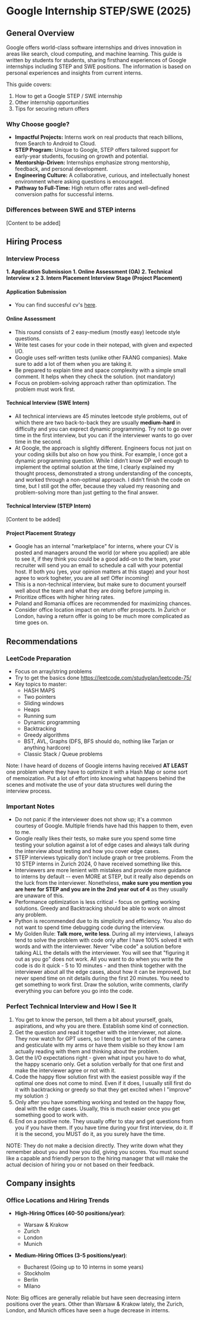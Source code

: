 # Google Internship STEP/SWE (2025)

## General Overview
Google offers world-class software internships and drives innovation in areas like search, cloud computing, and machine learning.
This guide is written by students for students, sharing firsthand experiences of Google internships including STEP and SWE positions. The information is based on personal experiences and insights from current interns.

This guide covers:
1. How to get a Google STEP / SWE internship
2. Other internship opportunities
3. Tips for securing return offers

### Why Choose google?
- **Impactful Projects:** Interns work on real products that reach billions, from Search to Android to Cloud.
- **STEP Program:** Unique to Google, STEP offers tailored support for early-year students, focusing on growth and potential.
- **Mentorship-Driven:** Internships emphasize strong mentorship, feedback, and personal development.
- **Engineering Culture:** A collaborative, curious, and intellectually honest environment where asking questions is encouraged.
- **Pathway to Full-Time:** High return offer rates and well-defined conversion paths for successful interns.

### Differences between SWE and STEP interns

[Content to be added]

## Hiring Process

### Interview Process
**1. Application Submission**
**1. Online Assessment (OA)**
**2. Technical Interview x 2**
**3. Intern Placement Interview Stage (Project Placement)**

#### Application Submission
- You can find succesful cv's [here](./CV_Templates).

#### Online Assessment
- This round consists of 2 easy-medium (mostly easy) leetcode style questions.
- Write test cases for your code in their notepad, with given and expected I/O.
- Google uses self-written tests (unlike other FAANG companies). Make sure to add a lot of them when you are taking it.
- Be prepared to explain time and space complexity with a simple small comment. It helps when they check the solution. (not mandatory)
- Focus on problem-solving approach rather than optimization. The problem must work first.

#### Technical Interview (SWE Intern)
- All technical interviews are 45 minutes leetcode style problems, out of which there are two back-to-back they are usually **medium-hard** in difficulty and you can exprect dynamic programming. Try not to go over time in the first interview, but you can if the interviewer wants to go over time in the second.
- At Google, the approach is slightly different. Engineers focus not just on your coding skills but also on how you think. For example, I once got a dynamic programming question. While I didn’t know DP well enough to implement the optimal solution at the time, I clearly explained my thought process, demonstrated a strong understanding of the concepts, and worked through a non-optimal approach. I didn’t finish the code on time, but I still got the offer, because they valued my reasoning and problem-solving more than just getting to the final answer.

#### Technical Interview (STEP Intern)

[Content to be added]

#### Project Placement Strategy
- Google has an internal "marketplace" for interns, where your CV is posted and managers around the world (or where you applied) are able to see it, if they think you could be a good add-on to the team, your recruiter will send you an email to schedule a call with your potential host. If both you (yes, your opinion matters at this stage) and your host agree to work togheter, you are all set! Offer incoming!
- This is a non-technical interview, but make sure to document yourself well about the team and what they are doing before jumping in.
- Prioritize offices with higher hiring rates.
- Poland and Romania offices are recommended for maximizing chances.
- Consider office location impact on return offer prospects. In Zurich or London, having a return offer is going to be much more complicated as time goes on.

## Recommendations
### LeetCode Preparation
- Focus on array/string problems
- Try to get the basics done https://leetcode.com/studyplan/leetcode-75/
- Key topics to master:
  - HASH MAPS
  - Two pointers
  - Sliding windows
  - Heaps
  - Running sum
  - Dynamic programming
  - Backtracking
  - Greedy algorithms
  - BST, AVL, Graphs (DFS, BFS should do, nothing like Tarjan or anything hardcore)
  - Classic Stack / Queue problems

Note: I have heard of dozens of Google interns having received **AT LEAST** one problem where they have to optimize it with a Hash Map or some sort of memoization. Put a lot of effort into knowing what happens behind the scenes and motivate the use of your data structures well during the interview process.

### Important Notes
- Do not panic if the interviewer does not show up; it's a common courtesy of Google. Multiple friends have had this happen to them, even to me.
- Google really likes their tests, so make sure you spend some time testing your solution against a lot of edge cases and always talk during the interview about testing and how you cover edge cases.
- STEP interviews typically don't include graph or tree problems. From the 10 STEP interns in Zurich 2024, 0 have received something like this.
- Interviewers are more lenient with mistakes and provide more guidance to interns by default -- even MORE at STEP, but it really also depends on the luck from the interviewer. Nonetheless, **make sure you mention you are here for STEP and you are in the 2nd year out of 4** as they usually are unaware of this.
- Performance optimization is less critical - focus on getting working solutions. Greedy and Backtracking should be able to work on almost any problem.
- Python is recommended due to its simplicity and efficiency. You also do not want to spend time debugging code during the interview.
- My Golden Rule: **Talk more, write less**. During all my interviews, I always tend to solve the problem with code only after I have 100% solved it with words and with the interviewer. Never "vibe code" a solution before talking ALL the details with the interviewer. You will see that "figuring it out as you go" does not work. All you want to do when you write the code is do it quick - 5 to 10 minutes - and then think together with the interviewer about all the edge cases, about how it can be improved, but never spend time on nit details during the first 20 minutes. You need to get something to work first. Draw the solution, write comments, clarify everything you can before you go into the code.

### Perfect Technical Interview and How I See It

1. You get to know the person, tell them a bit about yourself, goals, aspirations, and why you are there. Establish some kind of connection.
2. Get the question and read it together with the interviewer, not alone. They now watch for GPT users, so I tend to get in front of the camera and gesticulate with my arms or have them visible so they know I am actually reading with them and thinking about the problem.
3. Get the I/O expectations right - given what input you have to do what, the happy scenario only. Get a solution verbally for that one first and make the interviewer agree or not with it.
4. Code the happy flow solution first with the easiest possible way if the optimal one does not come to mind. Even if it does, I usually still first do it with backtracking or greedy so that they get excited when I "improve" my solution :)
5. Only after you have something working and tested on the happy flow, deal with the edge cases. Usually, this is much easier once you get something good to work with.
6. End on a positive note. They usually offer to stay and get questions from you if you have them. If you have time during your first interview, do it. If it is the second, you MUST do it, as you surely have the time.

NOTE: They do not make a decision directly. They write down what they remember about you and how you did, giving you scores. You must sound like a capable and friendly person to the hiring manager that will make the actual decision of hiring you or not based on their feedback.

## Company insights

### Office Locations and Hiring Trends
- **High-Hiring Offices (40-50 positions/year)**:
  - Warsaw & Krakow 
  - Zurich
  - London
  - Munich

- **Medium-Hiring Offices (3-5 positions/year)**:
  - Bucharest (Going up to 10 interns in some years)
  - Stockholm
  - Berlin
  - Milano

Note: Big offices are generally reliable but have seen decreasing intern positions over the years. Other than Warsaw & Krakow lately, the Zurich, London, and Munich offices have seen a huge decrease in interns.